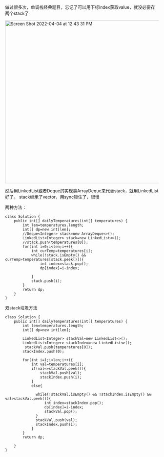 做过很多次，单调栈经典题目，忘记了可以用下标index获取value，就没必要存两个stack了

<img width="531" alt="Screen Shot 2022-04-04 at 12 43 31 PM" src="https://user-images.githubusercontent.com/59748598/161619908-927711e4-c2f3-4594-9801-047256f8cd1a.png">

然后用LinkedList或者Deque的实现类ArrayDeque来代替stack，就用LinkedList好了。 stack继承了vector，用sync锁住了，很慢

两种方法：
```` 
class Solution {
    public int[] dailyTemperatures(int[] temperatures) {
        int len=temperatures.length;
        int[] dp=new int[len];
        //Deque<Integer> stack=new ArrayDeque<>();
        LinkedList<Integer> stack=new LinkedList<>();
        //stack.push(temperatures[0]);
        for(int i=0;i<len;i++){
            int curTemp=temperatures[i];
            while(!stack.isEmpty() && curTemp>temperatures[stack.peek()]){
                int index=stack.pop();
                dp[index]=i-index;

            }
            stack.push(i);
        }
        return dp;
    }
}
````

双stack垃圾方法
```` 
class Solution {
    public int[] dailyTemperatures(int[] temperatures) {
        int len=temperatures.length;
        int[] dp=new int[len];

        LinkedList<Integer> stackVal=new LinkedList<>();
        LinkedList<Integer> stackIndex=new LinkedList<>();
         stackVal.push(temperatures[0]);
        stackIndex.push(0);

        for(int i=1;i<len;i++){
            int val=temperatures[i];
            if(val<=stackVal.peek()){
                stackVal.push(val);
                stackIndex.push(i);
            }
            else{
              
              while(!stackVal.isEmpty() && !stackIndex.isEmpty() && val>stackVal.peek()){
                  int index=stackIndex.pop();
                  dp[index]=i-index;
                  stackVal.pop();
              }
              stackVal.push(val);
              stackIndex.push(i);  
            }
        }
        return dp;
        
    }
}


````





